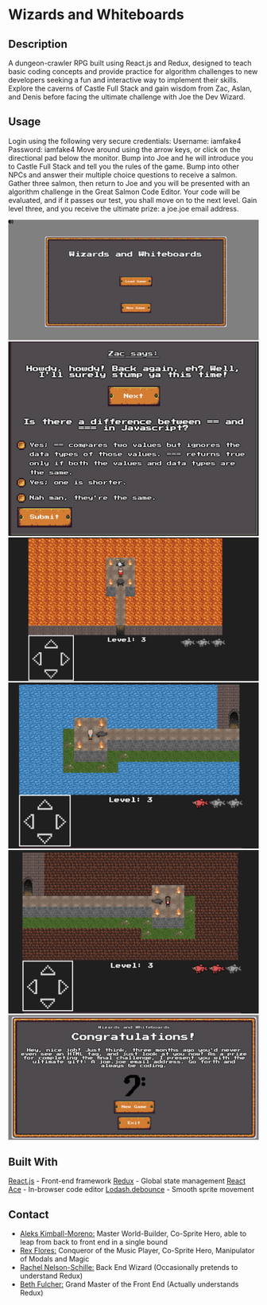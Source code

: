 # Wizards and Whiteboards

## Description
A dungeon-crawler RPG built using React.js and Redux, designed to teach basic coding concepts and provide practice for algorithm challenges to new developers seeking a fun and interactive way to implement their skills. Explore the caverns of Castle Full Stack and gain wisdom from Zac, Aslan, and Denis before facing the ultimate challenge with Joe the Dev Wizard.

## Usage
Login using the following very secure credentials:
Username: iamfake4
Password: iamfake4
Move around using the arrow keys, or click on the directional pad below the monitor. Bump into Joe and he will introduce you to Castle Full Stack and tell you the rules of the game. Bump into other NPCs and answer their multiple choice questions to receive a salmon. Gather three salmon, then return to Joe and you will be presented with an algorithm challenge in the Great Salmon Code Editor. Your code will be evaluated, and if it passes our test, you shall move on to the next level. Gain level three, and you receive the ultimate prize: a joe.joe email address.

![Login Page](public/screenshots/login.png?raw=true "Login Page")
![First Question](public/screenshots/question.png?raw=true "First Question")
![Zac's Room](public/screenshots/zac.png?raw=true "Zac's Room")
![Denis's Room](public/screenshots/denis.png?raw=true "Denis's Room")
![Aslan's Room](public/screenshots/aslan.png?raw=true "Aslan's Room")
![Win Page](public/screenshots/win.png?raw=true "Win Page")

## Built With
[React.js](https://reactjs.org/) - Front-end framework
[Redux](https://redux.js.org/) - Global state management
[React Ace](https://www.npmjs.com/package/react-ace) - In-browser code editor
[Lodash.debounce](https://www.npmjs.com/package/lodash.debounce) - Smooth sprite movement

## Contact
- [Aleks Kimball-Moreno:](https://github.com/vantango) Master World-Builder, Co-Sprite Hero, able to leap from back to front end in a single bound
- [Rex Flores:](https://github.com/Tyrannofloresrex) Conqueror of the Music Player, Co-Sprite Hero, Manipulator of Modals and Magic
- [Rachel Nelson-Schille:](https://github.com/shame-wizards-apprentice) Back End Wizard (Occasionally pretends to understand Redux)
- [Beth Fulcher:](https://github.com/bethanyfulcher) Grand Master of the Front End (Actually understands Redux)

